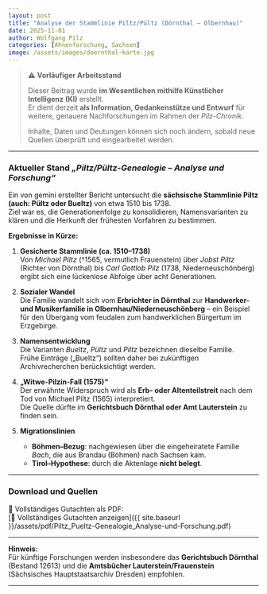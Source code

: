 ```yaml
---
layout: post
title: "Analyse der Stammlinie Piltz/Pültz (Dörnthal – Olbernhau)"
date: 2025-11-01
author: Wolfgang Pilz
categories: [Ahnenforschung, Sachsen]
image: /assets/images/doernthal-karte.jpg
---
```


> ⚠️ **Vorläufiger Arbeitsstand**  
>
> Dieser Beitrag wurde **im Wesentlichen mithilfe Künstlicher Intelligenz (KI)** erstellt.  
> Er dient derzeit **als Information, Gedankenstütze und Entwurf** für weitere, genauere Nachforschungen im Rahmen der *Pilz-Chronik*.  
>
> Inhalte, Daten und Deutungen können sich noch ändern, sobald neue Quellen überprüft und eingearbeitet werden.

---
<!--more-->


### Aktueller Stand *„Piltz/Pültz-Genealogie – Analyse und Forschung“*  

Ein von gemini erstellter Bericht untersucht die **sächsische Stammlinie Piltz (auch: Pültz oder Bueltz)** von etwa 1510 bis 1738.  
Ziel war es, die Generationenfolge zu konsolidieren, Namensvarianten zu klären und die Herkunft der frühesten Vorfahren zu bestimmen.

**Ergebnisse in Kürze:**

1. **Gesicherte Stammlinie (ca. 1510–1738)**  
   Von *Michael Piltz* (†1565, vermutlich Frauenstein) über *Jobst Piltz* (Richter von Dörnthal) bis *Carl Gottlob Pilz* (1738, Niederneuschönberg) ergibt sich eine lückenlose Abfolge über acht Generationen.

2. **Sozialer Wandel**  
   Die Familie wandelt sich vom **Erbrichter in Dörnthal** zur **Handwerker- und Musikerfamilie in Olbernhau/Niederneuschönberg** – ein Beispiel für den Übergang vom feudalen zum handwerklichen Bürgertum im Erzgebirge.

3. **Namensentwicklung**  
   Die Varianten *Bueltz*, *Pültz* und *Piltz* bezeichnen dieselbe Familie.  
   Frühe Einträge („Bueltz“) sollten daher bei zukünftigen Archivrecherchen berücksichtigt werden.

4. **„Witwe-Pilzin-Fall (1575)“**  
   Der erwähnte Widerspruch wird als **Erb- oder Altenteilstreit** nach dem Tod von Michael Piltz (1565) interpretiert.  
   Die Quelle dürfte im **Gerichtsbuch Dörnthal oder Amt Lauterstein** zu finden sein.

5. **Migrationslinien**  
   - **Böhmen–Bezug**: nachgewiesen über die eingeheiratete Familie *Bach*, die aus Brandau (Böhmen) nach Sachsen kam.  
   - **Tirol–Hypothese**: durch die Aktenlage **nicht belegt**.

---

### Download und Quellen

📄 Vollständiges Gutachten als PDF:  
[📄 Vollständiges Gutachten anzeigen]({{ site.baseurl }}/assets/pdf/Piltz_Pueltz-Genealogie_Analyse-und-Forschung.pdf)

---

**Hinweis:**  
Für künftige Forschungen werden insbesondere das **Gerichtsbuch Dörnthal** (Bestand 12613) und die **Amtsbücher Lauterstein/Frauenstein** (Sächsisches Hauptstaatsarchiv Dresden) empfohlen.

---
